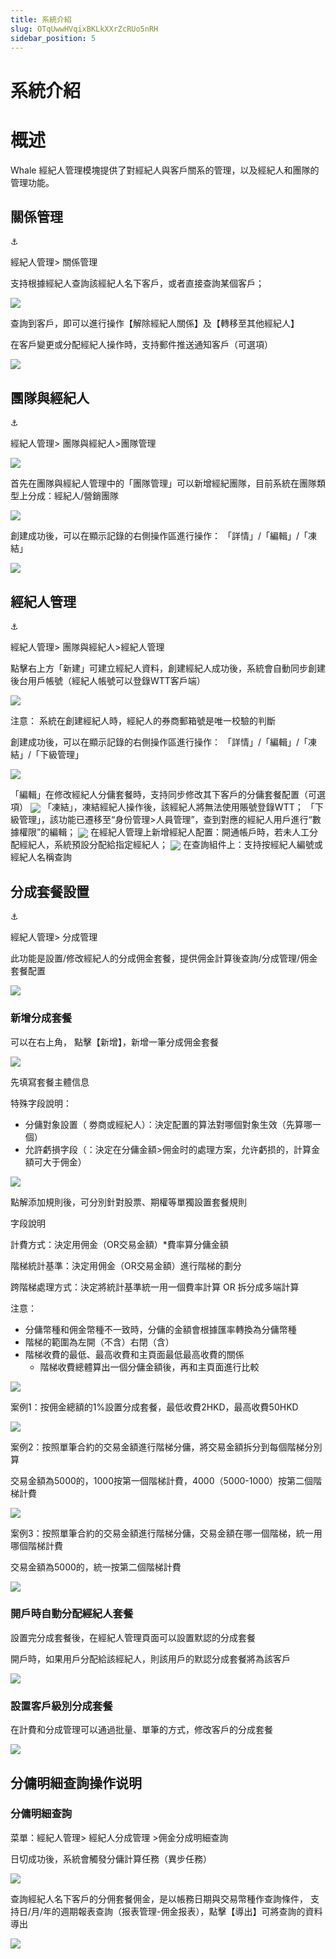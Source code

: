 ```yaml
---
title: 系統介紹
slug: OTqUwwHVqixBKLkXXrZcRUo5nRH
sidebar_position: 5
---
```



# 系統介紹

# 概述

Whale 經紀人管理模塊提供了對經紀人與客戶關系的管理，以及經紀人和團隊的管理功能。

## 關係管理

<div class="callout callout-bg-6 callout-border-6">
<div class='callout-emoji'>⚓</div>
<p> 經紀人管理&gt; 關係管理</p>
</div>

支持根據經紀人查詢該經紀人名下客戶，或者直接查詢某個客戶；

<img src="/assets/NkKebTkraoSYWTxiubacWtvZn6e.png" src-width="3346" src-height="1104" align="center"/>

查詢到客戶，即可以進行操作【解除經紀人關係】及【轉移至其他經紀人】

在客戶變更或分配經紀人操作時，支持郵件推送通知客戶（可選項）

<img src="/assets/AxUebWQ4AoKiTOxB6h6cWfvjn0y.png" src-width="3352" src-height="1362" align="center"/>

## 團隊與經紀人

<div class="callout callout-bg-6 callout-border-6">
<div class='callout-emoji'>⚓</div>
<p> 經紀人管理&gt; 團隊與經紀人&gt;團隊管理</p>
</div>

<img src="/assets/OiMKb7EeRoTPRjx6EpkcEfK1nfe.png" src-width="3348" src-height="1584" align="center"/>

首先在團隊與經紀人管理中的「團隊管理」可以新增經紀團隊，目前系統在團隊類型上分成：經紀人/營銷團隊

<img src="/assets/VkSzb2mjDoRirVxOSa7cpsgonff.png" src-width="3370" src-height="1442" align="center"/>

創建成功後，可以在顯示記錄的右側操作區進行操作： 「詳情」/「編輯」/「凍結」

<img src="/assets/P9GTbyTQ4ocO8MxCzDScxYVen5c.png" src-width="3366" src-height="1532" align="center"/>

## 經紀人管理

<div class="callout callout-bg-6 callout-border-6">
<div class='callout-emoji'>⚓</div>
<p>經紀人管理&gt; 團隊與經紀人&gt;經紀人管理</p>
</div>

點擊右上方「新建」可建立經紀人資料，創建經紀人成功後，系統會自動同步創建後台用戶帳號（經紀人帳號可以登錄WTT客戶端）

<img src="/assets/AqPbbgThuomRrax71ONcNfPnnWe.png" src-width="3350" src-height="1690" align="center"/>

注意： 系統在創建經紀人時，經紀人的券商郵箱號是唯一校驗的判斷

創建成功後，可以在顯示記錄的右側操作區進行操作： 「詳情」/「編輯」/「凍結」/「下級管理」

<img src="/assets/YQ4KbFSSkocqX7xlV9hcQIQfnCg.png" src-width="3362" src-height="1562" align="center"/>

「編輯」在修改經紀人分傭套餐時，支持同步修改其下客戶的分傭套餐配置（可選項）
<img src="/assets/IWnCbSdmDo6GVoxiXNkcTYxmnWY.png" src-width="936" src-height="1662" align="center"/>
「凍結」，凍結經紀人操作後，該經紀人將無法使用賬號登錄WTT；
「下級管理」，該功能已遷移至“身份管理&gt;人員管理”，查到對應的經紀人用戶進行“數據權限”的編輯；
<img src="/assets/WnQKb0PseoHfnKxkz3tciefGnxd.png" src-width="3422" src-height="1840" align="center"/>
在經紀人管理上新增經紀人配置：開通帳戶時，若未人工分配經紀人，系統預設分配給指定經紀人；
<img src="/assets/Y0Zob1080oc15sxQIv9cvxRznmd.png" src-width="3370" src-height="1226" align="center"/>
在查詢組件上：支持按經紀人編號或經紀人名稱查詢

## 分成套餐設置

<div class="callout callout-bg-6 callout-border-6">
<div class='callout-emoji'>⚓</div>
<p>經紀人管理&gt; 分成管理</p>
</div>

此功能是設置/修改經紀人的分成佣金套餐，提供佣金計算後查詢/分成管理/佣金套餐配置

<img src="/assets/HEHrb4HsDoUwbAxjTFhc9Th4nab.png" src-width="3584" src-height="1738" align="center"/>

### <b>新增分成套餐</b>

可以在右上角， 點擊【新增】，新增一筆分成佣金套餐

<img src="/assets/RIbdbl6AlokKmcx8UCJcVwtCnPg.png" src-width="3584" src-height="1738" align="center"/>

先填寫套餐主體信息

特殊字段說明：
- 分傭對象設置（ 劵商或經紀人）：決定配置的算法對哪個對象生效（先算哪一個）
- 允許虧損字段（：決定在分傭金額&gt;佣金时的處理方案，允许虧损的，計算金額可大于佣金）

<img src="/assets/YkLXbqGltoZtUixQAY3cyZYvnCh.png" src-width="3584" src-height="1738" align="center"/>

點解添加規則後，可分別針對股票、期權等單獨設置套餐規則

字段說明

計費方式：決定用佣金（OR交易金額）*費率算分傭金額

階梯統計基準：決定用佣金（OR交易金額）進行階梯的劃分

跨階梯處理方式：決定將統計基準統一用一個費率計算 OR 拆分成多端計算

注意：
- 分傭幣種和佣金幣種不一致時，分傭的金額會根據匯率轉換為分傭幣種
- 階梯的範圍為左開（不含）右閉（含）
- 階梯收費的最低、最高收費和主頁面最低最高收費的關係
    - 階梯收費總體算出一個分傭金額後，再和主頁面進行比較

<img src="/assets/NC1KbKN7wompmpx0MJacwpjHnDh.png" src-width="3584" src-height="1738" align="center"/>

案例1：按佣金總額的1%設置分成套餐，最低收費2HKD，最高收費50HKD

<img src="/assets/P6iHbN2LuogKrWxZwv1ckuFInsh.png" src-width="3584" src-height="1738" align="center"/>

案例2：按照單筆合約的交易金額進行階梯分傭，將交易金額拆分到每個階梯分別算

交易金額為5000的，1000按第一個階梯計費，4000（5000-1000）按第二個階梯計費

<img src="/assets/KTzkbHatQo5XTxxES9hcd75RnCd.png" src-width="3584" src-height="1738" align="center"/>

案例3：按照單筆合約的交易金額進行階梯分傭，交易金額在哪一個階梯，統一用哪個階梯計費

交易金額為5000的，統一按第二個階梯計費

<img src="/assets/CMjNbtofEomJOmxZJYickdQmnZg.png" src-width="3584" src-height="1738" align="center"/>

### 開戶時自動分配經紀人套餐

設置完分成套餐後，在經紀人管理頁面可以設置默認的分成套餐

開戶時，如果用戶分配給該經紀人，則該用戶的默認分成套餐將為該客戶

<img src="/assets/Lje7bQHVzoJ7JvxlLOOcbcXln0b.png" src-width="3584" src-height="1738" align="center"/>

### 設置客戶級別分成套餐

在計費和分成管理可以通過批量、單筆的方式，修改客戶的分成套餐

<img src="/assets/XIO1bmTrgo169BxBBhecHDTynjh.png" src-width="3584" src-height="1738" align="center"/>

## 分傭明細查詢操作说明

### 分傭明細查詢

菜單：經紀人管理&gt; 經紀人分成管理 &gt;佣金分成明細查詢

日切成功後，系統會觸發分傭計算任務（異步任務）

<img src="/assets/I5lab7D3WoObS0xZWZzcQxTjn5f.png" src-width="3584" src-height="1738" align="center"/>

查詢經紀人名下客戶的分佣套餐佣金，是以帳務日期與交易幣種作查詢條件， 支持日/月/年的週期報表查詢（报表管理-佣金报表），點擊【導出】可將查詢的資料導出

<img src="/assets/Qa4CbIPBboPV3RxSKDtcbICKnMf.png" src-width="3584" src-height="1738" align="center"/>

